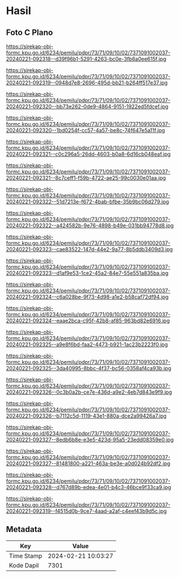 # Hasil

## Foto C Plano

https://sirekap-obj-formc.kpu.go.id/6234/pemilu/pdpr/73/71/09/10/02/7371091002037-20240221-092318--d39f96b1-5291-4263-bc0e-3fb6a0ee615f.jpg

https://sirekap-obj-formc.kpu.go.id/6234/pemilu/pdpr/73/71/09/10/02/7371091002037-20240221-092319--0948d7e8-2696-495d-bb21-b264ff517e37.jpg

https://sirekap-obj-formc.kpu.go.id/6234/pemilu/pdpr/73/71/09/10/02/7371091002037-20240221-092320--bb73e262-0de9-4864-9151-1922ed5fdcef.jpg

https://sirekap-obj-formc.kpu.go.id/6234/pemilu/pdpr/73/71/09/10/02/7371091002037-20240221-092320--1bd0254f-cc57-4a57-be8c-74f647e5a11f.jpg

https://sirekap-obj-formc.kpu.go.id/6234/pemilu/pdpr/73/71/09/10/02/7371091002037-20240221-092321--c0c296a5-26dd-4603-b0a8-6d16cb048eaf.jpg

https://sirekap-obj-formc.kpu.go.id/6234/pemilu/pdpr/73/71/09/10/02/7371091002037-20240221-092321--8c7ceff1-f59b-4722-ae25-99c0030e01aa.jpg

https://sirekap-obj-formc.kpu.go.id/6234/pemilu/pdpr/73/71/09/10/02/7371091002037-20240221-092322--51d7213e-f672-4bab-bfbe-35b9bc06d279.jpg

https://sirekap-obj-formc.kpu.go.id/6234/pemilu/pdpr/73/71/09/10/02/7371091002037-20240221-092322--a424582b-9e76-4898-b49e-031bb94778d8.jpg

https://sirekap-obj-formc.kpu.go.id/6234/pemilu/pdpr/73/71/09/10/02/7371091002037-20240221-092323--cae83522-147d-44e2-9a77-8b5ddb3409d3.jpg

https://sirekap-obj-formc.kpu.go.id/6234/pemilu/pdpr/73/71/09/10/02/7371091002037-20240221-092323--d1af9e53-1ce2-45a2-84e7-55e551a835ba.jpg

https://sirekap-obj-formc.kpu.go.id/6234/pemilu/pdpr/73/71/09/10/02/7371091002037-20240221-092324--c6a028be-9f73-4d98-a1e2-b58caf72df94.jpg

https://sirekap-obj-formc.kpu.go.id/6234/pemilu/pdpr/73/71/09/10/02/7371091002037-20240221-092324--eaae2bca-c95f-42b8-af85-963bd82e6916.jpg

https://sirekap-obj-formc.kpu.go.id/6234/pemilu/pdpr/73/71/09/10/02/7371091002037-20240221-092325--a9e8f6bd-faa2-4473-b921-1ac23b2223f0.jpg

https://sirekap-obj-formc.kpu.go.id/6234/pemilu/pdpr/73/71/09/10/02/7371091002037-20240221-092325--3da40995-8bbc-4f37-bc56-0358af4ca93b.jpg

https://sirekap-obj-formc.kpu.go.id/6234/pemilu/pdpr/73/71/09/10/02/7371091002037-20240221-092326--0c3b0a2b-ce7e-436d-a9e2-4eb7d843e9f9.jpg

https://sirekap-obj-formc.kpu.go.id/6234/pemilu/pdpr/73/71/09/10/02/7371091002037-20240221-092326--b7112c5d-1119-43e1-880a-dce2a99426a7.jpg

https://sirekap-obj-formc.kpu.go.id/6234/pemilu/pdpr/73/71/09/10/02/7371091002037-20240221-092327--8edb6b8e-e3e5-423d-95a5-23edd08359e0.jpg

https://sirekap-obj-formc.kpu.go.id/6234/pemilu/pdpr/73/71/09/10/02/7371091002037-20240221-092327--81481800-a221-463a-be3e-a0d024b92df2.jpg

https://sirekap-obj-formc.kpu.go.id/6234/pemilu/pdpr/73/71/09/10/02/7371091002037-20240221-092328--d767d89b-edea-4e01-b4c3-46bce9f33ca9.jpg

https://sirekap-obj-formc.kpu.go.id/6234/pemilu/pdpr/73/71/09/10/02/7371091002037-20240221-092319--f4515d0b-9ce7-4aad-a2af-c4eef43b9d5c.jpg


## Metadata

| Key        | Value               |
| ---------- | ------------------- |
| Time Stamp | 2024-02-21 10:03:27 |
| Kode Dapil | 7301                |



